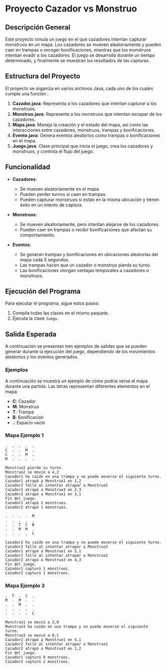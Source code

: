 # Proyecto Cazador vs Monstruo

## Descripción General

Este proyecto simula un juego en el que cazadores intentan capturar monstruos en un mapa. Los cazadores se mueven aleatoriamente y pueden caer en trampas o recoger bonificaciones, mientras que los monstruos intentan evadir a los cazadores. El juego se desarrolla durante un tiempo determinado, y finalmente se muestran los resultados de las capturas.

## Estructura del Proyecto

El proyecto se organiza en varios archivos Java, cada uno de los cuales cumple una función :

1. **Cazador.java**: Representa a los cazadores que intentan capturar a los monstruos.
2. **Monstruo.java**: Representa a los monstruos que intentan escapar de los cazadores.
3. **Mapa.java**: Maneja la creación y el estado del mapa, así como las interacciones entre cazadores, monstruos, trampas y bonificaciones.
4. **Evento.java**: Genera eventos aleatorios como trampas o bonificaciones en el mapa.
5. **Juego.java**: Clase principal que inicia el juego, crea los cazadores y monstruos, y controla el flujo del juego.

## Funcionalidad

- **Cazadores**:
  - Se mueven aleatoriamente en el mapa.
  - Pueden perder turnos si caen en trampas.
  - Pueden capturar monstruos si están en la misma ubicación y tienen éxito en un intento de captura.

- **Monstruos**:
  - Se mueven aleatoriamente, pero intentan alejarse de los cazadores.
  - Pueden caer en trampas o recibir bonificaciones que afectan su comportamiento.

- **Eventos**:
  - Se generan trampas y bonificaciones en ubicaciones aleatorias del mapa cada 5 segundos.
  - Las trampas hacen que un cazador o monstruo pierda su turno.
  - Las bonificaciones otorgan ventajas temporales a cazadores o monstruos.

## Ejecución del Programa

Para ejecutar el programa, sigue estos pasos:

1. Compila todas las clases en el mismo paquete.
2. Ejecuta la clase `Juego`.

## Salida Esperada

A continuación se presentan tres ejemplos de salidas que se pueden generar durante la ejecución del juego, dependiendo de los movimientos aleatorios y los eventos generados.

### Ejemplos 

A continuación se muestra un ejemplo de cómo podría verse el mapa durante una partida. Las letras representan diferentes elementos en el mapa:

- **C**: Cazador
- **M**: Monstruo
- **T**: Trampa
- **B**: Bonificacion
- **.**: Espacio vacío


### Mapa Ejemplo 1

```plaintext
.  .  .  .  .
C  .  .  M  .
C  .  .  M  .
M  .  .  .  .

Monstruo2 pierde su turno.
Monstruo2 se movió a 4,2
Cazador1 ha caído en una trampa y no puede moverse el siguiente turno.
Cazador1 atrapó a Monstruo1 en 1,2
Cazador2 falló al intentar atrapar a Monstruo2
Cazador1 atrapó a Monstruo3 en 2,3
Cazador2 atrapó a Monstruo1 en 3,1
Fin del juego.
Cazador1 atrapó 2 monstruos.
Cazador2 atrapó 1 monstruos.
```


```plaintext
.  .  .  .  M
.  .  .  .  .
.  .  T  C  B
.  .  M  M  .
.  .  .  .  C

Cazador2 ha caído en una trampa y no puede moverse el siguiente turno.
Cazador2 falló al intentar atrapar a Monstruo3
Cazador1 atrapó a Monstruo1 en 5,1
Cazador1 falló al intentar atrapar a Monstruo2
Cazador2 atrapó a Monstruo3 en 4,3
Fin del juego.
Cazador1 capturó 1 monstruos.
Cazador2 capturó 1 monstruos.
```


### Mapa Ejemplo 3



```plaintext
.  T  .  C  .
M  .  M  .  .
.  .  M  .  .
.  .  .  .  .
.  .  .  .  C

Monstruo1 se movió a 2,0
Monstruo3 ha caído en una trampa y no puede moverse el siguiente turno.
Monstruo3 se movió a 0,1
Cazador2 atrapó a Monstruo1 en 4,1
Cazador2 falló al intentar atrapar a Monstruo1
Cazador2 atrapó a Monstruo3 en 1,2
Fin del juego.
Cazador1 capturó 0 monstruos.
Cazador2 capturó 2 monstruos.
```
